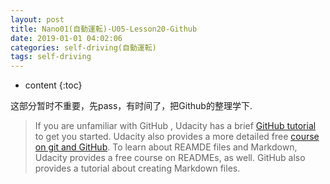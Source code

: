 ```yaml
---
layout: post
title: Nano01(自動運転)-U05-Lesson20-Github
date: 2019-01-01 04:02:06
categories: self-driving(自動運転)
tags: self-driving
---
```

* content
{:toc}

这部分暂时不重要，先pass，有时间了，把Github的整理学下.
> If you are unfamiliar with GitHub , Udacity has a brief [GitHub tutorial](http://blog.udacity.com/2015/06/a-beginners-git-github-tutorial.html) to get you started. Udacity also provides a more detailed free [course on git and GitHub](https://www.udacity.com/course/how-to-use-git-and-github--ud775). To learn about REAMDE files and Markdown, Udacity provides a free course on READMEs, as well. GitHub also provides a tutorial about creating Markdown files. 